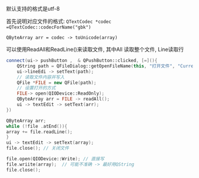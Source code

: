 默认支持的格式是utf-8

首先说明对应文件的格式:
`QTextCodec *codec =QTextCodec::codecForName("gbk")` 

`QByteArray arr = codec -> toUnicode(array)`

可以使用ReadAll和ReadLine()来读取文件, 其中All 读取整个文件, Line读取行

```cpp 
connect(ui-> pushButton ,  & QPushButton::clicked, [=](){
	QString path = QFileDialog::getOpenFileName(this, "打开文件", "CurrentLoc");
	ui->lineEdi -> setText(path);
	// 读取文件内容并写入
	QFile *FILE = new QFile(path);
	// 设置打开的方式
	FILE-> open(QIODevice::ReadOnly);
	QByteArray arr = FILE -> readAll();  
	ui -> textEdit -> setText(arr);
})
```

```cpp 
QByteArray arr;
while (!file .atEnd()){
array += file.readLine();
}
ui -> textEdit -> setText(array);
file.close(); // 关闭文件

file.open(QIODevice::Write); // 直接写
file.wriite(array);  // 可能不准确 -> 最好用QString 
file.close();
```
